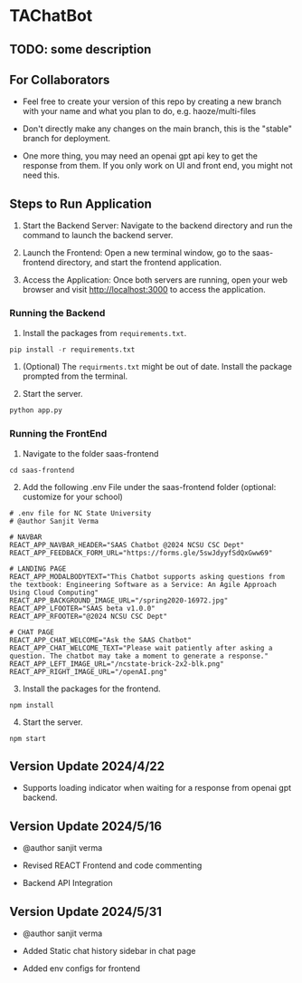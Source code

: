 # TAChatBot

## TODO: some description

## For Collaborators

*   Feel free to create your version of this repo by creating a new branch with your name and what you plan to do, e.g. haoze/multi-files

*   Don't directly make any changes on the main branch, this is the "stable" branch for deployment.

*   One more thing, you may need an openai gpt api key to get the response from them. If you only work on UI and front end, you might not need this.

## Steps to Run Application

1.  Start the Backend Server: Navigate to the backend directory and run the command to launch the backend server.

2.  Launch the Frontend: Open a new terminal window, go to the saas-frontend directory, and start the frontend application.

3.  Access the Application: Once both servers are running, open your web browser and visit <http://localhost:3000> to access the application.

### Running the Backend

1.  Install the packages from `requirements.txt`.

```python
pip install -r requirements.txt
```

1.  (Optional) The `requirments.txt` might be out of date. Install the package prompted from the terminal.

2.  Start the server.

```python
python app.py
```

### Running the FrontEnd

1.  Navigate to the folder saas-frontend
   
```
cd saas-frontend
```
2. Add the following .env File under the saas-frontend folder (optional: customize for your school)
```
# .env file for NC State University
# @author Sanjit Verma

# NAVBAR
REACT_APP_NAVBAR_HEADER="SAAS Chatbot @2024 NCSU CSC Dept"
REACT_APP_FEEDBACK_FORM_URL="https://forms.gle/5swJdyyfSdQxGww69"

# LANDING PAGE
REACT_APP_MODALBODYTEXT="This Chatbot supports asking questions from the textbook: Engineering Software as a Service: An Agile Approach Using Cloud Computing"
REACT_APP_BACKGROUND_IMAGE_URL="/spring2020-16972.jpg"
REACT_APP_LFOOTER="SAAS beta v1.0.0"
REACT_APP_RFOOTER="@2024 NCSU CSC Dept"

# CHAT PAGE
REACT_APP_CHAT_WELCOME="Ask the SAAS Chatbot"
REACT_APP_CHAT_WELCOME_TEXT="Please wait patiently after asking a question. The chatbot may take a moment to generate a response."
REACT_APP_LEFT_IMAGE_URL="/ncstate-brick-2x2-blk.png"
REACT_APP_RIGHT_IMAGE_URL="/openAI.png"

```
3.  Install the packages for the frontend.

```node
npm install
```

4.  Start the server.

```node
npm start
```

## Version Update 2024/4/22

*   Supports loading indicator when waiting for a response from openai gpt backend.

## Version Update 2024/5/16

*   @author sanjit verma

*   Revised REACT Frontend and code commenting

*   Backend API Integration

## Version Update 2024/5/31

*   @author sanjit verma

*   Added Static chat history sidebar in chat page 

*   Added env configs for frontend 
